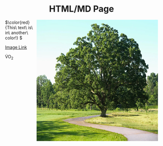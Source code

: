 <h1 align="center">HTML/MD Page</h1>  

<img align="right" src="ImageFolder/tree.jpg" alt="Tree Image" width="400" height="400"/> 

$\color{red}{This\ text\ is\ in\ another\ color!} $ 

<a href="ImageFolder/tree.jpg">Image Link</a> 

<p>
  V&#x0307;O<sub>2</sub>
</p>
